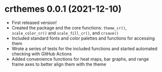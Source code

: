 # crthemes 0.0.1 (2021-12-10)

* First released version!
* Created the package and the core functions: `theme_cr()`, `scale_color_cr()` and `scale_fill_cr()`, and `crsave()`
* Included standard fonts and color palettes and functions for accessing them
* Wrote a series of tests for the included functions and started automated checking with GitHub Actions
* Added convenience functions for heat maps, bar graphs, and range frame axes to better align them with the theme
